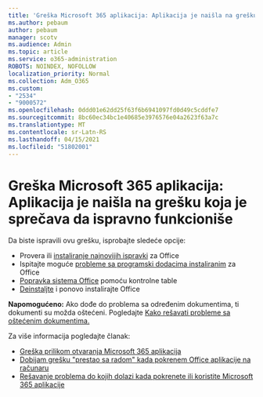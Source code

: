 ```yaml
---
title: 'Greška Microsoft 365 aplikacija: Aplikacija je naišla na grešku koja je sprečava da ispravno funkcioniše'
ms.author: pebaum
author: pebaum
manager: scotv
ms.audience: Admin
ms.topic: article
ms.service: o365-administration
ROBOTS: NOINDEX, NOFOLLOW
localization_priority: Normal
ms.collection: Adm_O365
ms.custom:
- "2534"
- "9000572"
ms.openlocfilehash: 0ddd01e62dd25f63f6b6941097fd0d49c5cddfe7
ms.sourcegitcommit: 8bc60ec34bc1e40685e3976576e04a2623f63a7c
ms.translationtype: MT
ms.contentlocale: sr-Latn-RS
ms.lasthandoff: 04/15/2021
ms.locfileid: "51802001"
---
```

# <a name="microsoft-365-apps-error-app-has-run-into-an-error-that-is-preventing-it-from-working-correctly"></a>Greška Microsoft 365 aplikacija: Aplikacija je naišla na grešku koja je sprečava da ispravno funkcioniše

Da biste ispravili ovu grešku, isprobajte sledeće opcije:

- Provera ili [instaliranje najnovijih ispravki](https://support.office.com/article/update-office-and-your-computer-with-microsoft-update-2ab296f3-7f03-43a2-8e50-46de917611c5) za Office
- Ispitajte moguće [probleme sa programski dodacima instaliranim](https://support.office.com/article/powerpoint-isn-t-responding-hangs-or-freezes-652ede6e-e3d2-449a-a07f-8c800dfb948d?ocmsassetID=HA104114659&CorrelationId=98329f6f-f51f-4f44-a876-4142c3583312#bkmk_addins) za Office
- [Popravka sistema Office](https://support.office.com/article/repair-an-office-application-7821d4b6-7c1d-4205-aa0e-a6b40c5bb88b) pomoću kontrolne table
- [Deinstaljte](https://support.office.com/article/uninstall-office-from-a-pc-9dd49b83-264a-477a-8fcc-2fdf5dbf61d8) i ponovo instalirajte Office

**Napomogućeno:** Ako dođe do problema sa određenim dokumentima, ti dokumenti su možda oštećeni. Pogledajte [Kako rešavati probleme sa oštećenim dokumentima.](https://docs.microsoft.com/office/troubleshoot/word/damaged-documents-in-word)

Za više informacija pogledajte članak: 

- [Greška prilikom otvaranja Microsoft 365 aplikacija](https://support.office.com/article/error-when-opening-microsoft-office-apps-b84b6a63-4b8c-46ec-ae9a-ad91d6160d72)
- [Dobijam grešku "prestao sa radom" kada pokrenem Office aplikacije na računaru](https://support.office.com/article/i-get-a-stopped-working-error-when-i-start-office-applications-on-my-pc-52bd7985-4e99-4a35-84c8-2d9b8301a2fa)
- [Rešavanje problema do kojih dolazi kada pokrenete ili koristite Microsoft 365 aplikacije](https://docs.microsoft.com/office/troubleshoot/word/issues-when-start-or-use-word)